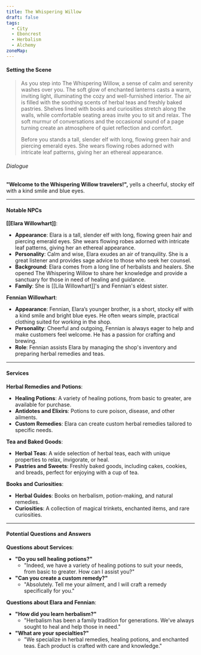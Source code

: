```yaml
---
title: The Whispering Willow
draft: false
tags:
  - City
  - Eboncrest
  - Herbalism
  - Alchemy
zoneMap:
---
```


#### Setting the Scene

> As you step into The Whispering Willow, a sense of calm and serenity washes over you. The soft glow of enchanted lanterns casts a warm, inviting light, illuminating the cozy and well-furnished interior. The air is filled with the soothing scents of herbal teas and freshly baked pastries. Shelves lined with books and curiosities stretch along the walls, while comfortable seating areas invite you to sit and relax. The soft murmur of conversations and the occasional sound of a page turning create an atmosphere of quiet reflection and comfort.
>
> Before you stands a tall, slender elf with long, flowing green hair and piercing emerald eyes. She wears flowing robes adorned with intricate leaf patterns, giving her an ethereal appearance.

###### Dialogue

**"Welcome to the Whispering Willow travelers!",** yells a cheerful, stocky elf with a kind smile and blue eyes.

---

#### Notable NPCs

**[[Elara Willowhart]]**:

- **Appearance**: Elara is a tall, slender elf with long, flowing green hair and piercing emerald eyes. She wears flowing robes adorned with intricate leaf patterns, giving her an ethereal appearance.
- **Personality**: Calm and wise, Elara exudes an air of tranquility. She is a great listener and provides sage advice to those who seek her counsel.
- **Background**: Elara comes from a long line of herbalists and healers. She opened The Whispering Willow to share her knowledge and provide a sanctuary for those in need of healing and guidance. 
- **Family**: She is [[Lila Willowhart]]'s and Fennian's eldest sister. 

**Fennian Willowhart**:

- **Appearance**: Fennian, Elara’s younger brother, is a short, stocky elf with a kind smile and bright blue eyes. He often wears simple, practical clothing suited for working in the shop.
- **Personality**: Cheerful and outgoing, Fennian is always eager to help and make customers feel welcome. He has a passion for crafting and brewing.
- **Role**: Fennian assists Elara by managing the shop's inventory and preparing herbal remedies and teas.

---

#### Services

**Herbal Remedies and Potions**:

- **Healing Potions**: A variety of healing potions, from basic to greater, are available for purchase.
- **Antidotes and Elixirs**: Potions to cure poison, disease, and other ailments.
- **Custom Remedies**: Elara can create custom herbal remedies tailored to specific needs.

**Tea and Baked Goods**:

- **Herbal Teas**: A wide selection of herbal teas, each with unique properties to relax, invigorate, or heal.
- **Pastries and Sweets**: Freshly baked goods, including cakes, cookies, and breads, perfect for enjoying with a cup of tea.

**Books and Curiosities**:

- **Herbal Guides**: Books on herbalism, potion-making, and natural remedies.
- **Curiosities**: A collection of magical trinkets, enchanted items, and rare curiosities.



---

#### Potential Questions and Answers

**Questions about Services**:

- **"Do you sell healing potions?"**
  - "Indeed, we have a variety of healing potions to suit your needs, from basic to greater. How can I assist you?"
- **"Can you create a custom remedy?"**
  - "Absolutely. Tell me your ailment, and I will craft a remedy specifically for you."

**Questions about Elara and Fennian**:

- **"How did you learn herbalism?"**
  - "Herbalism has been a family tradition for generations. We’ve always sought to heal and help those in need."
- **"What are your specialties?"**
  - "We specialize in herbal remedies, healing potions, and enchanted teas. Each product is crafted with care and knowledge."
